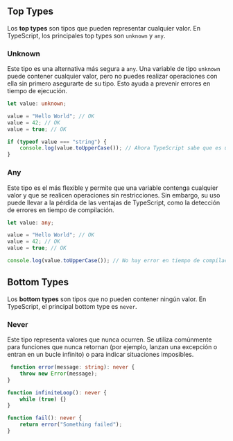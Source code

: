 
## Top Types
Los **top types** son tipos que pueden representar cualquier valor. En TypeScript, los principales top types son `unknown` y `any`.

### Unknown
Este tipo es una alternativa más segura a `any`. Una variable de tipo `unknown` puede contener cualquier valor, pero no puedes realizar operaciones con ella sin primero asegurarte de su tipo. Esto ayuda a prevenir errores en tiempo de ejecución.

```ts
let value: unknown;

value = "Hello World"; // OK
value = 42; // OK
value = true; // OK

if (typeof value === "string") {
    console.log(value.toUpperCase()); // Ahora TypeScript sabe que es un string
}
```
### Any
Este tipo es el más flexible y permite que una variable contenga cualquier valor y que se realicen operaciones sin restricciones. Sin embargo, su uso puede llevar a la pérdida de las ventajas de TypeScript, como la detección de errores en tiempo de compilación.

```ts
let value: any;

value = "Hello World"; // OK
value = 42; // OK
value = true; // OK

console.log(value.toUpperCase()); // No hay error en tiempo de compilación, pero puede fallar en tiempo de ejecución
```

## Bottom Types
Los **bottom types** son tipos que no pueden contener ningún valor. En TypeScript, el principal bottom type es `never`.

### Never
Este tipo representa valores que nunca ocurren. Se utiliza comúnmente para funciones que nunca retornan (por ejemplo, lanzan una excepción o entran en un bucle infinito) o para indicar situaciones imposibles.

```ts
 function error(message: string): never {
    throw new Error(message);
}

function infiniteLoop(): never {
    while (true) {}
}

function fail(): never {
    return error("Something failed");
}
```


